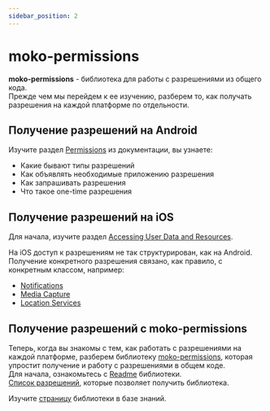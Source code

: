 ```yaml
---
sidebar_position: 2
---
```


# moko-permissions

**moko-permissions** - библиотека для работы с разрешениями из общего кода.  
Прежде чем мы перейдем к ее изучению, разберем то, как получать разрешения на каждой платформе по отдельности.

## Получение разрешений на Android
Изучите раздел [Permissions](https://developer.android.com/guide/topics/permissions/overview) из документации, вы узнаете: 
- Какие бывают типы разрешений
- Как объявлять необходимые приложению разрешения
- Как запрашивать разрешения 
- Что такое one-time разрешения

## Получение разрешений на iOS
Для начала, изучите раздел [Accessing User Data and Resources](https://developer.apple.com/design/human-interface-guidelines/ios/app-architecture/accessing-user-data/).

На iOS доступ к разрешениям не так структурирован, как на Android. Получение конкретного разрешения связано, как правило, с конкретным классом, например: 
- [Notifications](https://developer.apple.com/documentation/usernotifications/asking_permission_to_use_notifications)
- [Media Capture](https://developer.apple.com/documentation/avfoundation/cameras_and_media_capture/requesting_authorization_for_media_capture_on_ios)
- [Location Services](https://developer.apple.com/documentation/corelocation/requesting_authorization_for_location_services)

## Получение разрешений c moko-permissions
Теперь, когда вы знакомы с тем, как работать с разрешениями на каждой платформе, разберем библиотеку [moko-permissions](https://github.com/icerockdev/moko-permissions), которая упростит получение и работу с разрешениями в общем коде.  
Для начала, ознакомьтесь с [Readme](https://github.com/icerockdev/moko-permissions#readme) библиотеки.  
[Список разрешений](https://github.com/icerockdev/moko-permissions#list-of-supported-permissions), которые позволяет получить библиотека.  

Изучите [страницу](../../learning/libraries/moko/moko-permissions) библиотеки в базе знаний.
